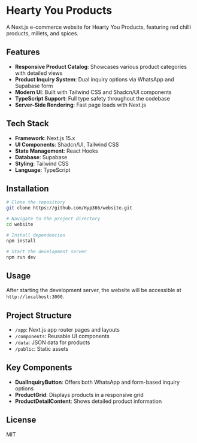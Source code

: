 # Hearty You Products

A Next.js e-commerce website for Hearty You Products, featuring red chilli products, millets, and spices.

## Features

- **Responsive Product Catalog**: Showcases various product categories with detailed views
- **Product Inquiry System**: Dual inquiry options via WhatsApp and Supabase form
- **Modern UI**: Built with Tailwind CSS and Shadcn/UI components
- **TypeScript Support**: Full type safety throughout the codebase
- **Server-Side Rendering**: Fast page loads with Next.js

## Tech Stack

- **Framework**: Next.js 15.x
- **UI Components**: Shadcn/UI, Tailwind CSS
- **State Management**: React Hooks
- **Database**: Supabase
- **Styling**: Tailwind CSS
- **Language**: TypeScript

## Installation

```bash
# Clone the repository
git clone https://github.com/Hyp366/website.git

# Navigate to the project directory
cd website

# Install dependencies
npm install

# Start the development server
npm run dev
```

## Usage

After starting the development server, the website will be accessible at `http://localhost:3000`.

## Project Structure

- `/app`: Next.js app router pages and layouts
- `/components`: Reusable UI components
- `/data`: JSON data for products
- `/public`: Static assets

## Key Components

- **DualInquiryButton**: Offers both WhatsApp and form-based inquiry options
- **ProductGrid**: Displays products in a responsive grid
- **ProductDetailContent**: Shows detailed product information

## License

MIT 